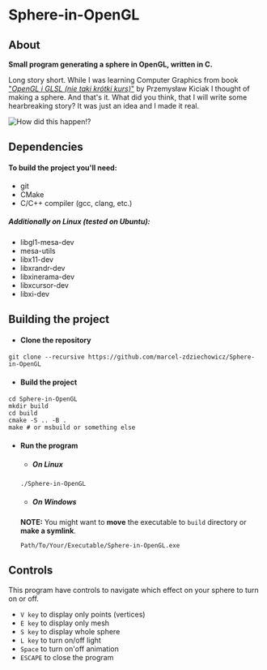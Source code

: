 # Sphere-in-OpenGL

## About

**Small program generating a sphere in OpenGL, written in C.**

Long story short. While I was learning Computer Graphics from book ["_OpenGL i GLSL (nie taki krótki kurs)_"](https://helion.pl/ksiazki/opengl-i-glsl-nie-taki-krotki-kurs-czesc-i-przemyslaw-kiciak,e_1ha3.htm#format/e) by Przemysław Kiciak I thought of making a sphere. And that's it. What did you think, that I will write some hearbreaking story? It was just an idea and I made it real.

![How did this happen!?](https://github.com/marcel-zdziechowicz/Sphere-in-OpenGL/misc/Sphere.gif "Sphere")

## Dependencies

#### To build the project you'll need:

* git
* CMake
* C/C++ compiler (gcc, clang, etc.)

##### Additionally on Linux (tested on Ubuntu):

  * libgl1-mesa-dev
  * mesa-utils
  * libx11-dev
  * libxrandr-dev
  * libxinerama-dev
  * libxcursor-dev
  * libxi-dev

## Building the project

* #### Clone the repository

```shell
git clone --recursive https://github.com/marcel-zdziechowicz/Sphere-in-OpenGL
```

* #### Build the project

```shell
cd Sphere-in-OpenGL
mkdir build
cd build
cmake -S .. -B .
make # or msbuild or something else
```

* #### Run the program

    * ##### On Linux

    ```shell
    ./Sphere-in-OpenGL
    ```

    * ##### On Windows

    **NOTE:** You might want to **move** the executable to `build` directory or **make a symlink**.

    ```shell
    Path/To/Your/Executable/Sphere-in-OpenGL.exe
    ```

## Controls

This program have controls to navigate which effect on your sphere to turn on or off.

* `V key` to display only points (vertices)
* `E key` to display only mesh
* `S key` to display whole sphere
* `L key` to turn on/off light
* `Space` to turn on'off animation
* `ESCAPE` to close the program